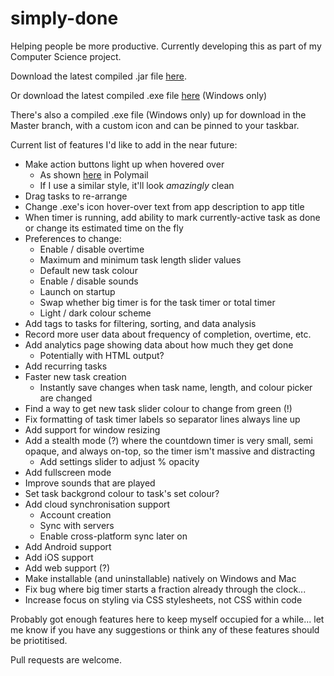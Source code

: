 # simply-done
Helping people be more productive.
Currently developing this as part of my Computer Science project. 

Download the latest compiled .jar file <a href="https://goo.gl/BoqkpR">here</a>.

Or download the latest compiled .exe file <a href="https://github.com/DMeechan/Simply-Done/raw/master/download/Simply%20Done.exe">here</a> (Windows only)

There's also a compiled .exe file (Windows only) up for download in the Master branch, with a custom icon and can be pinned to your taskbar.


Current list of features I'd like to add in the near future:
- Make action buttons light up when hovered over
  - As shown <a href="https://gyazo.com/746ce5e7b765e6cc8a5db5af674136b0">here</a> in Polymail
  - If I use a similar style, it'll look *amazingly* clean
- Drag tasks to re-arrange
- Change .exe's icon hover-over text from app description to app title
- When timer is running, add ability to mark currently-active task as done or change its estimated time on the fly
- Preferences to change:
  - Enable / disable overtime
  - Maximum and minimum task length slider values
  - Default new task colour
  - Enable / disable sounds
  - Launch on startup
  - Swap whether big timer is for the task timer or total timer
  - Light / dark colour scheme
- Add tags to tasks for filtering, sorting, and data analysis
- Record more user data about frequency of completion, overtime, etc.
- Add analytics page showing data about how much they get done
  - Potentially with HTML output?
- Add recurring tasks
- Faster new task creation
  - Instantly save changes when task name, length, and colour picker are changed
- Find a way to get new task slider colour to change from green (!)
- Fix formatting of task timer labels so separator lines always line up
- Add support for window resizing
- Add a stealth mode (?) where the countdown timer is very small, semi opaque, and always on-top, so the timer ism't massive and distracting
  - Add settings slider to adjust % opacity
- Add fullscreen mode
- Improve sounds that are played
- Set task backgrond colour to task's set colour?
- Add cloud synchronisation support 
  - Account creation
  - Sync with servers
  - Enable cross-platform sync later on
- Add Android support
- Add iOS support
- Add web support (?)
- Make installable (and uninstallable) natively on Windows and Mac
- Fix bug where big timer starts a fraction already through the clock...
- Increase focus on styling via CSS stylesheets, not CSS within code

Probably got enough features here to keep myself occupied for a while... let me know if you have any suggestions or think any of these features should be priotitised. 

Pull requests are welcome.
